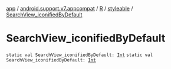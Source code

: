[app](../../../index.md) / [android.support.v7.appcompat](../../index.md) / [R](../index.md) / [styleable](index.md) / [SearchView_iconifiedByDefault](.)

# SearchView_iconifiedByDefault

`static val SearchView_iconifiedByDefault: `[`Int`](https://kotlinlang.org/api/latest/jvm/stdlib/kotlin/-int/index.html)
`static val SearchView_iconifiedByDefault: `[`Int`](https://kotlinlang.org/api/latest/jvm/stdlib/kotlin/-int/index.html)